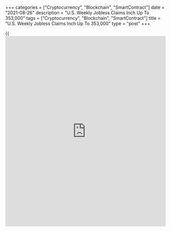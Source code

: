 +++
categories = ["Cryptocurrency", "Blockchain", "SmartContract"]
date = "2021-08-26"
description = "U.S. Weekly Jobless Claims Inch Up To 353,000"
tags = ["Cryptocurrency", "Blockchain", "SmartContract"]
title = "U.S. Weekly Jobless Claims Inch Up To 353,000"
type = "post"
+++

{{<iframe id="large-banner" src="https://www.bounty.group/#slide=17.0" width="100%" height="600" scrolling="no" style="border: 0px solid rgb(216, 221, 230); border-radius: 3px;">}}

First-time claims for U.S. unemployment benefits edged slightly higher
in the week ended August 21st, according to a report released by the
Labor Department on Thursday.

The report said initial jobless claims inched up to 353,000, an increase
of 4,000 from the previous week's revised level of 349,000.

Economists had expected jobless claims to tick up to 350,000 from the
348,000 originally reported for the previous week.

Meanwhile, the Labor Department said the less volatile four-week moving
average fell to 366,500, a decrease of 11,500 from the previous week's
revised average of 378,000.

For comments and feedback [contact](https://www.playgroundfx.com/contact/): editorial@rtt[news](https://www.letsplayfx.com/blog/forex-news-website/).com

[Economic News][1]

 **What parts of the world are seeing the best (and worst) economic
performances lately? Click[here][2] to check out our [Econ Scorecard][2]
and find out! See up-to-the-moment [ranking](https://www.playgroundfx.com/blog/crypto-exchange-ranking/)s for the best and worst
performers in [GDP][3], [unemployment rate][4], [inflation][5] and much
more.**

   1. www.rtt[news](https://www.letsplayfx.com/blog/forex-news-website/).com/Content/EconomicNews.aspx
   2. www.rtt[news](https://www.letsplayfx.com/blog/forex-news-website/).com/economic-scorecard/world-rank/PPI/highest-performance.aspx
   3. www.rtt[news](https://www.letsplayfx.com/blog/forex-news-website/).com/economic-scorecard/world-rank/GDP/highest-performance.aspx
   4. www.rtt[news](https://www.letsplayfx.com/blog/forex-news-website/).com/economic-scorecard/world-rank/unemployment-rate/lowest-performance.aspx
   5. www.rtt[news](https://www.letsplayfx.com/blog/forex-news-website/).com/economic-scorecard/world-rank/CPI/highest-performance.aspx